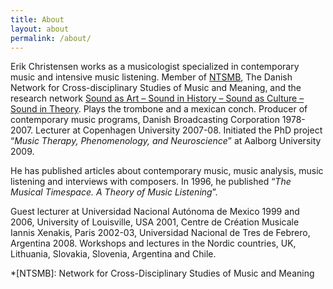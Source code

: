 ```yaml
---
title: About
layout: about
permalink: /about/
---
```


Erik Christensen works as a musicologist specialized in contemporary music and intensive music listening. Member of [NTSMB](http://ntsmb.dk/), The Danish Network for Cross-disciplinary Studies of Music and Meaning, and the research network [Sound as Art – Sound in History – Sound as Culture – Sound in Theory](http://auditiveculture.ku.dk/). Plays the trombone and a mexican conch. Producer of contemporary music programs, Danish Broadcasting Corporation 1978-2007. Lecturer at Copenhagen University 2007-08. Initiated the PhD project “_Music Therapy, Phenomenology, and Neuroscience_” at Aalborg University 2009.

He has published articles about contemporary music, music analysis, music listening and interviews with composers. In 1996, he published “_The Musical Timespace. A Theory of Music Listening_”.

Guest lecturer at Universidad Nacional Autónoma de Mexico 1999 and 2006, University of Louisville, USA 2001, Centre de Création Musicale Iannis Xenakis, Paris 2002-03, Universidad Nacional de Tres de Febrero, Argentina 2008. Workshops and lectures in the Nordic countries, UK, Lithuania, Slovakia, Slovenia, Argentina and Chile.

*[NTSMB]: Network for Cross-Disciplinary Studies of Music and Meaning
